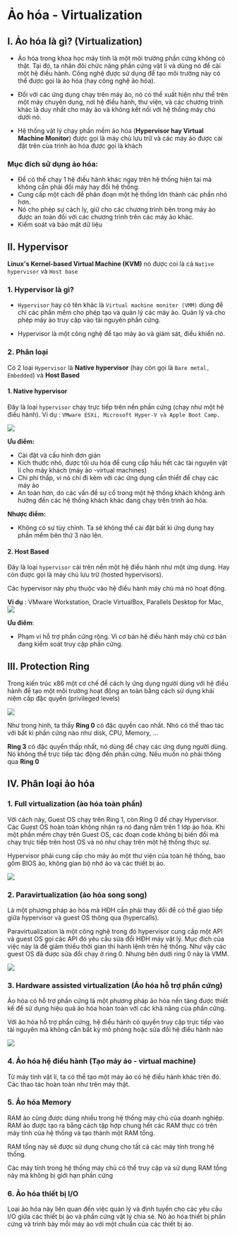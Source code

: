 # Ảo hóa - Virtualization

## I. Ảo hóa là gì? (Virtualization)
- Ảo hóa trong khoa học máy tính là một môi trường phần cứng không có thật. Tại đó, ta nhân đôi chức năng phần cứng vật lí và dùng nó để cài một hệ điều hành. Công nghệ được sử dụng để tạo môi trường này có thể được gọi là ảo hóa (hay công nghệ ảo hóa).

- Đối với các ứng dụng chạy trên máy ảo, nó có thể xuất hiện như thể trên một máy chuyên dụng, nơi hệ điều hành, thư viện, và các chương trình khác là duy nhất cho máy ảo và không kết nối với hệ thống máy chủ dưới nó.

- Hệ thống vật lý chạy phần mềm ảo hóa (**Hypervisor hay Virtual Machine Monitor**) được gọi là máy chủ lưu trữ và các máy ảo được cài đặt trên của trình ảo hóa được gọi là khách

### **Mục đích sử dụng ảo hóa**: 
- Để có thể chạy 1 hệ điều hành khác ngay trên hệ thống hiện tại mà không cần phải đổi máy hay đổi hệ thống.
- Cung cấp một cách để phân đoạn một hệ thống lớn thành các phần nhỏ hơn.
- Nó cho phép sự cách ly, giữ cho các chương trình bên trong máy ảo được an toàn đối với các chương trình trên các máy ảo khác.
- Kiểm soát và bảo mật dữ liệu

## II. Hypervisor
**Linux's Kernel-based Virtual Machine (KVM)** nó được coi là cả `Native hypervisor` và `Host base`
### 1. Hypervisor là gì?
- `Hypervisor` hay có tên khác là `Virtual machine moniter (VMM)` dùng để chỉ các phần mềm cho phép tạo và quản lý các máy ảo. Quản lý và cho phép máy ảo truy cập vào tài nguyên phần cứng.

-   Hypervisor   là một công nghệ để tạo máy ảo và giám sát, điều khiển nó.

### 2. Phân loại
Có 2 loại `Hypervisor` là **Native hypervisor** (hay còn gọi là `Bare metal, Embedded`) và **Host Based**

#### **1. Native hypervisor**
Đây là loại `hypervisor` chạy trực tiếp trên nền phần cứng (chạy như một hệ điều hành). Ví dụ : `VMware ESXi, Microsoft Hyper-V và Apple Boot Camp.`

<img src = "..\..\Images\native-hypervisor.png">

**Ưu điểm:**
- Cài đặt và cấu hình đơn giản
- Kích thước nhỏ, được tối ưu hóa để cung cấp hầu hết các tài nguyên vật lí cho máy khách (máy ảo -virtual machines)
- Chi phí thấp, vì nó chỉ đi kèm với các ứng dụng cần thiết để chạy các máy ảo
- An toàn hơn, do các vấn đề sự cố trong một hệ thống khách không ảnh hưởng đến các hệ thống khách khác đang chạy trên trình ảo hóa.

**Nhược điểm:** 
- Không có sự tùy chỉnh. Ta sẽ không thể cài đặt bất kì ứng dụng hay phần mềm bên thứ 3 nào lên.

#### **2. Host Based**
Đây là loại `hypervisor` cài trên nền một hệ điều hành như một ứng dụng. Hay còn được gọi là máy chủ lưu trữ (hosted hypervisors). 

Các hypervisor này phụ thuộc vào hệ điều hành máy chủ mà nó hoạt động.

**Ví dụ** : VMware Workstation, Oracle VirtualBox, Parallels Desktop for Mac, 
<img src = "..\..\Images\host-base.png">

**Ưu điểm**:
- Phạm vi hỗ trợ phần cứng rộng. Vì cơ bản hệ điều hành máy chủ cơ bản đang kiểm soát truy cập phần cứng.

## III. Protection Ring
Trong kiến trúc x86 một cơ chế để cách ly ứng dụng người dùng với hệ điều hành để tạo một môi trường hoạt động an toàn bằng cách sử dụng khái niệm cấp đặc quyền (privileged levels)

<img src = "..\..\Images\Protection-Ring.png">

Như trong hình, ta thấy **Ring 0** có đặc quyền cao nhất. Nhó có thể thao tác với bất kì phần cứng nào như disk, CPU, Memory, ...

**Ring 3** có đặc quyền thấp nhất, nó dùng để chạy các ứng dụng người dùng. Nó không thể trực tiếp tác động đến phần cứng. Nếu muốn nó phải thông qua **Ring 0**

## IV. Phân loại ảo hóa
### 1. Full virtualization (ảo hóa toàn phần)
Với cách này, Guest OS chạy trên Ring 1, còn Ring 0 để chạy Hypervisor. Các Guest OS hoàn toàn không nhận ra nó đang nằm trên 1 lớp ảo hóa. Khi một phần mềm chạy trên Guest OS, các đoạn code không bị biến đổi mà chạy trực tiếp trên host OS và nó như chạy trên một hệ thống thực sự.

Hypervisor phải cung cấp cho máy ảo một thư viện của toàn hệ thống, bao gồm BIOS ảo, không gian bộ nhớ ảo và các thiết bị ảo.

<img src = "..\..\Images\Full-virtualization.png">

### 2. Paravirtualization (ảo hóa song song)
Là một phương pháp ảo hóa mà HĐH cần phải thay đổi để có thể giao tiếp giữa hypervisor và guest OS thông qua (hypercalls).

Paravirtualization là một công nghệ trong đó hypervisor cung cấp một API và guest OS gọi các API đó yêu cầu sửa đổi HĐH máy vật lý. Mục đích của việc này là để giảm thiểu thời gian thi hành lệnh trên hệ thống. Như vậy các guest OS đã được sửa đổi chạy ở ring 0. Nhưng bên dưới ring 0 này là VMM.

<img src ="..\..\Images\Paravirtualization.png">

### 3. Hardware assisted virtualization (Ảo hóa hỗ trợ phần cứng)
Ảo hóa có hỗ trợ phần cứng là một phương pháp ảo hóa nền tảng được thiết kế để sử dụng hiệu quả ảo hóa hoàn toàn với các khả năng của phần cứng.

Với ảo hóa hỗ trợ phần cứng, hệ điều hành có quyền truy cập trực tiếp vào tài nguyên mà không cần bất kỳ mô phỏng hoặc sửa đổi hệ điều hành nào

<img src ="..\..\Images\Hardware-virtualization.png">

### 4. Ảo hóa hệ điều hành (Tạo máy ảo - virtual machine)
Từ máy tính vật lí, ta có thể tạo một máy ảo có hệ điều hành khác trên đó. Các thao tác hoàn toàn như trên máy thật.

### 5. Ảo hóa Memory
RAM ảo cũng được dùng nhiều trong hệ thống máy chủ của doanh nghiệp. RAM ảo được tạo ra bằng cách tập hợp chung hết các RAM thực có trên máy tính của hệ thống và tạo thành một RAM tổng.

RAM tổng này sẽ được sử dụng chung cho tất cả các máy tính trong hệ thống.

Các máy tính trong hệ thống máy chủ có thể truy cập và sử dụng RAM tổng này mà không bị giới hạn phần cứng

### 6. Ảo hóa thiết bị I/O
Loại ảo hóa này liên quan đến việc quản lý và định tuyến cho các yêu cầu I/O giữa các thiết bị ảo và phần cứng vật lý chia sẻ. Nó ảo hóa thiết bị phần cứng và trình bày mỗi máy ảo với một chuẩn của các thiết bị ảo.
